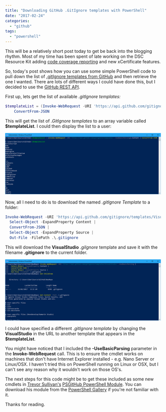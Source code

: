 ```yaml
---
title: "Downloading GitHub .GitIgnore templates with PowerShell"
date: "2017-02-24"
categories:
  - "github"
tags:
  - "powershell"
---
```


This will be a relatively short post today to get be back into the blogging rhythm. Most of my time has been spent of late working on the DSC Resource Kit adding [code coverage reporting](https://codecov.io/gh/PlagueHO/xNetworking/) and new xCertificate features.

So, today's post shows how you can use some simple PowerShell code to pull down the list of [.gitIgnore templates from GitHub](https://github.com/github/gitignore) and then retrieve the one I wanted. There are lots of different ways I could have done this, but I decided to use the [GitHub REST API](https://developer.github.com/v3/gitignore/).

First up, lets get the list of available _.gitIgnore templates:_


```powershell
$templateList = (Invoke-WebRequest -URI 'https://api.github.com/gitignore/templates' -UseBasicParsing).Content |
    ConvertFrom-JSON
```

This will get the list of _.GitIgnore templates_ to an array variable called **$templateList**. I could then display the list to a user:

![ss_ghgi_getgitignoretemplates](/images/ss_ghgi_getgitignoretemplates.png)

Now, all I need to do is to download the named _.gitIgnore Template_ to a folder:


```powershell
Invoke-WebRequest -URI 'https://api.github.com/gitignore/templates/VisualStudio' -UseBasicParsing |
  Select-Object -ExpandProperty Content |
  ConvertFrom-JSON |
  Select-Object -ExpandProperty Source |
  Out-File -FilePath .\.gitignore
```

This will download the **VisualStudio** _.giIgnore_ template and save it with the filename **.gitignore** to the current folder.

![ss_ghgi_getgitignorefile](/images/ss_ghgi_getgitignorefile.png)

I could have specified a different _.gitIgnore template_ by changing the **VisualStudio** in the URL to another template that appears in the **$templateList**.

You might have noticed that I included the **\-UseBasicParsing** parameter in the **Invoke-WebRequest** call. This is to ensure the cmdlet works on machines that don't have Internet Explorer installed - e.g. Nano Server or Linux/OSX. I haven't tried this on PowerShell running on Linux or OSX, but I can't see any reason why it wouldn't work on those OS's.

The next steps for this code might be to get these included as some new cmdlets in [Trevor Sullivan's](https://twitter.com/pcgeek86) [PSGitHub PowerShell Module](https://github.com/pcgeek86/PSGitHub). You can download his module from the [PowerShell Gallery](https://www.powershellgallery.com/packages/PSGitHub) if you're not familiar with it.

Thanks for reading.


